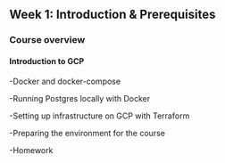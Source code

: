 ## Week 1: Introduction & Prerequisites
### Course overview
#### Introduction to GCP
-Docker and docker-compose

-Running Postgres locally with Docker

-Setting up infrastructure on GCP with Terraform

-Preparing the environment for the course

-Homework
